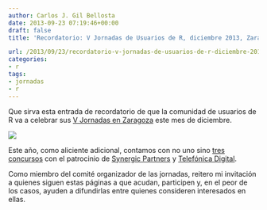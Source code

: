 ```yaml
---
author: Carlos J. Gil Bellosta
date: 2013-09-23 07:19:46+00:00
draft: false
title: 'Recordatorio: V Jornadas de Usuarios de R, diciembre 2013, Zaragoza'

url: /2013/09/23/recordatorio-v-jornadas-de-usuarios-de-r-diciembre-2013-zaragoza/
categories:
- r
tags:
- jornadas
- r
---
```


Que sirva esta entrada de recordatorio de que la comunidad de usuarios de R va a celebrar sus [V Jornadas en Zaragoza](http://r-es.org/V+Jornadas) este mes de diciembre.

[![](/wp-uploads/2013/09/dl1127display.jpg)
](http://r-es.org/dl1126)

Este año, como aliciente adicional, contamos con no uno sino [tres concursos](http://r-es.org/Concursos+V+Jornadas) con el patrocinio de [Synergic Partners](http://www.synergicpartners.com/) y [Telefónica Digital](http://www.tid.es/es/Paginas/default.aspx).

Como miembro del comité organizador de las jornadas, reitero mi invitación a quienes siguen estas páginas a que acudan, participen y, en el peor de los casos, ayuden a difundirlas entre quienes consideren interesados en ellas.
